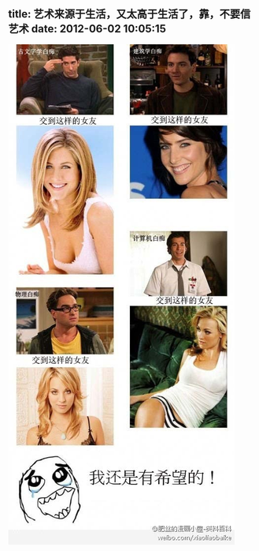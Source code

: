 title: 艺术来源于生活，又太高于生活了，靠，不要信艺术
date: 2012-06-02 10:05:15
---

[![](/uploads/2012/06/art.jpg "art")](/uploads/2012/06/art.jpg)